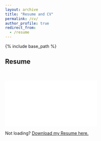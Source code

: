 ```yaml
---
layout: archive
title: "Resume and CV"
permalink: /cv/
author_profile: true
redirect_from:
  - /resume
---
```


{% include base_path %}

## Resume

<p>&nbsp;</p>
<embed src="/files/ALakshman_Resume2026.pdf" type='application/pdf'>

Not loading? [Download my Resume here.](/files/ALakshman_Resume2026.pdf)
